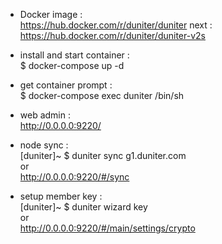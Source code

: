
- Docker image :  
https://hub.docker.com/r/duniter/duniter
next : https://hub.docker.com/r/duniter/duniter-v2s

- install and start container :  
$ docker-compose up -d  

- get container prompt :  
$ docker-compose exec duniter /bin/sh  

- web admin :  
http://0.0.0.0:9220/  

- node sync :  
[duniter]~ $ duniter sync g1.duniter.com  
or  
http://0.0.0.0:9220/#/sync  

- setup member key :  
[duniter]~ $ duniter wizard key  
or  
http://0.0.0.0:9220/#/main/settings/crypto  
